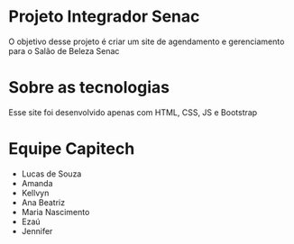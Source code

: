 # Projeto Integrador Senac
O objetivo desse projeto é criar um site de agendamento e gerenciamento para o Salão de Beleza Senac
# Sobre as tecnologias
Esse site foi desenvolvido apenas com HTML, CSS, JS e Bootstrap
# Equipe Capitech
<ul>
  <li>Lucas de Souza</li>
  <li>Amanda</li>
  <li>Kellvyn</li>
  <li>Ana Beatriz</li>
  <li>Maria Nascimento</li>
  <li>Ezaú</li>
  <li>Jennifer</li>
</ul>
